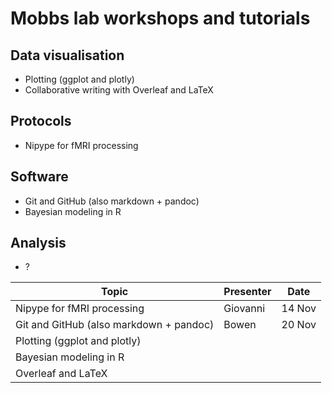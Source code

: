 # Mobbs lab workshops and tutorials
## Data visualisation
- Plotting (ggplot and plotly)
- Collaborative writing with Overleaf and LaTeX

## Protocols
- Nipype for fMRI processing

## Software
- Git and GitHub (also markdown + pandoc)
- Bayesian modeling in R

## Analysis
- ?

| Topic | Presenter | Date |
| - | - | - |
| Nipype for fMRI processing | Giovanni | 14 Nov |
| Git and GitHub (also markdown + pandoc) | Bowen | 20 Nov |
| Plotting (ggplot and plotly) |  |  |
| Bayesian modeling in R |  |  |
| Overleaf and LaTeX |  |  |
